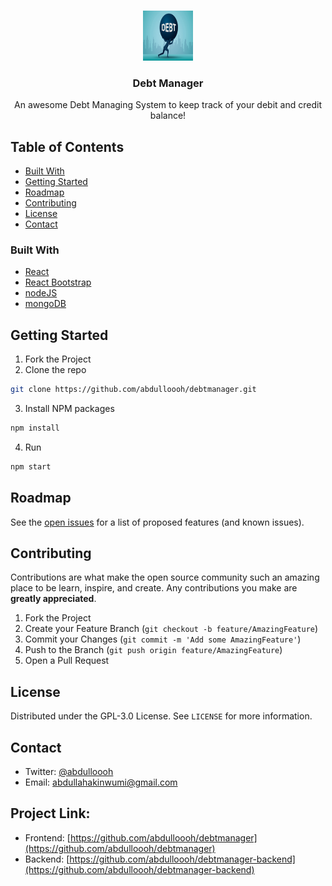 <!-- PROJECT LOGO -->
<br />
<p align="center">
  <a href="https://https://github.com/abdulloooh/debtmanager">
    <img src="/public/logo192.png" alt="Logo" width="80" height="80">
  </a>

  <h3 align="center">Debt Manager</h3>

  <p align="center">
    An awesome Debt Managing System to keep track of your debit and credit balance!
  </p>
</p>

<!-- TABLE OF CONTENTS -->

## Table of Contents

- [Built With](#built-with)
- [Getting Started](#getting-started)
- [Roadmap](#roadmap)
- [Contributing](#contributing)
- [License](#license)
- [Contact](#contact)

### Built With

- [React](https://reactjs.org/)
- [React Bootstrap](https://react-bootstrap.github.io/)
- [nodeJS](https://nodejs.org/en/)
- [mongoDB](https://www.mongodb.com/)

<!-- GETTING STARTED -->

## Getting Started

1. Fork the Project
2. Clone the repo

```sh
git clone https://github.com/abdulloooh/debtmanager.git
```

3. Install NPM packages

```sh
npm install
```

4. Run

```sh
npm start
```

<!-- ROADMAP -->

## Roadmap

See the [open issues](https://github.com/abdulloooh/debtmanager/issues) for a list of proposed features (and known issues).

<!-- CONTRIBUTING -->

## Contributing

Contributions are what make the open source community such an amazing place to be learn, inspire, and create. Any contributions you make are **greatly appreciated**.

1. Fork the Project
2. Create your Feature Branch (`git checkout -b feature/AmazingFeature`)
3. Commit your Changes (`git commit -m 'Add some AmazingFeature'`)
4. Push to the Branch (`git push origin feature/AmazingFeature`)
5. Open a Pull Request

<!-- LICENSE -->

## License

Distributed under the GPL-3.0 License. See `LICENSE` for more information.

<!-- CONTACT -->

## Contact

- Twitter: [@abdulloooh](https://twitter.com/abdulloooh)
- Email: abdullahakinwumi@gmail.com

## Project Link:

- Frontend: [https://github.com/abdulloooh/debtmanager](https://github.com/abdulloooh/debtmanager)
- Backend: [https://github.com/abdulloooh/debtmanager-backend](https://github.com/abdulloooh/debtmanager-backend)
